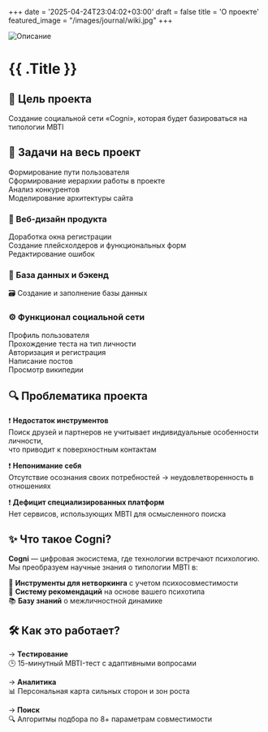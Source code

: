 +++
date = '2025-04-24T23:04:02+03:00'
draft = false
title = 'О проекте'
featured_image = "/images/journal/wiki.jpg"
+++

![Описание](/practice-2025/images/journal/wiki.jpg)

<div class="page-title">
<h1>{{ .Title }}</h1>
</div>

## 🚀 Цель проекта  
Создание социальной сети «Cogni», которая будет базироваться на типологии MBTI

## 🎯 Задачи на весь проект

 Формирование пути пользователя  
 Сформирование иерархии работы в проекте    
 Анализ конкурентов    
 Моделирование архитектуры сайта    

### 🎨 Веб-дизайн продукта  
 Доработка окна регистрации  
 Создание плейсхолдеров и функциональных форм  
 Редактирование ошибок  

### 💾 База данных и бэкенд

🗃️ Создание и заполнение базы данных  

### ⚙️ Функционал социальной сети

 Профиль пользователя  
 Прохождение теста на тип личности  
 Авторизация и регистрация  
 Написание постов  
 Просмотр википедии  

## 🔍 Проблематика проекта

<div class="problem-card">

❗ **Недостаток инструментов**  
Поиск друзей и партнеров не учитывает индивидуальные особенности личности,  
что приводит к поверхностным контактам  

❗ **Непонимание себя**  
Отсутствие осознания своих потребностей → неудовлетворенность в отношениях  

❗ **Дефицит специализированных платформ**  
Нет сервисов, использующих MBTI для осмысленного поиска  
</div>

## ✨ Что такое Cogni?

<div class="about-card">

**Cogni** — цифровая экосистема, где технологии встречают психологию.  
Мы преобразуем научные знания о типологии MBTI в:  

🧠 **Инструменты для нетворкинга** с учетом психосовместимости  
💞 **Систему рекомендаций** на основе вашего психотипа  
📚 **Базу знаний** о межличностной динамике  
</div>

## 🛠 Как это работает?

<div class="workflow-steps">

→ **Тестирование**  
   🕒 15-минутный MBTI-тест с адаптивными вопросами  

→ **Аналитика**  
   📊 Персональная карта сильных сторон и зон роста  

→ **Поиск**  
   🔍 Алгоритмы подбора по 8+ параметрам совместимости  
</div>



